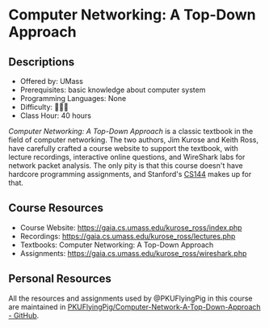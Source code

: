# Computer Networking: A Top-Down Approach

## Descriptions

- Offered by: UMass
- Prerequisites: basic knowledge about computer system
- Programming Languages: None
- Difficulty: 🌟🌟🌟
- Class Hour: 40 hours

*Computer Networking: A Top-Down Approach* is a classic textbook in the field of computer networking. The two authors, Jim Kurose and Keith Ross, have carefully crafted a course website to support the textbook, with lecture recordings, interactive online questions, and WireShark labs for network packet analysis. The only pity is that this course doesn't have hardcore programming assignments, and Stanford's [CS144](CS144.en.md) makes up for that.

## Course Resources

- Course Website: <https://gaia.cs.umass.edu/kurose_ross/index.php>
- Recordings: <https://gaia.cs.umass.edu/kurose_ross/lectures.php>
- Textbooks: Computer Networking: A Top-Down Approach
- Assignments: <https://gaia.cs.umass.edu/kurose_ross/wireshark.php>

## Personal Resources

All the resources and assignments used by @PKUFlyingPig in this course are maintained in [PKUFlyingPig/Computer-Network-A-Top-Down-Approach - GitHub](https://github.com/PKUFlyingPig/Computer-Network-A-Top-Down-Approach).
